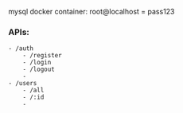 
mysql docker container: root@localhost = pass123

### APIs:
    - /auth
        - /register
        - /login
        - /logout
        - 
    - /users
        - /all
        - /:id
        - 